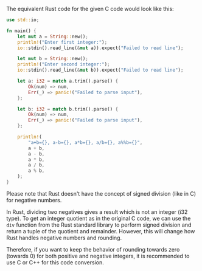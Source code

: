 The equivalent Rust code for the given C code would look like this:

```rust
use std::io;

fn main() {
    let mut a = String::new();
    println!("Enter first integer:");
    io::stdin().read_line(&mut a)).expect("Failed to read line");

    let mut b = String::new();
    println!("Enter second integer:");
    io::stdin().read_line(&mut b)).expect("Failed to read line");

    let a: i32 = match a.trim().parse() {
        Ok(num) => num,
        Err(_) => panic!("Failed to parse input"),
    };

    let b: i32 = match b.trim().parse() {
        Ok(num) => num,
        Err(_) => panic!("Failed to parse input"),
    };

    println!(
        "a+b={}, a-b={}, a*b={}, a/b={}, a%%b={}",
        a + b,
        a - b,
        a * b,
        a / b,
        a % b,
    );
}
```

Please note that Rust doesn't have the concept of signed division (like in C) for negative numbers. 

In Rust, dividing two negatives gives a result which is not an integer (i32 type). To get an integer quotient as in the original C code, we can use the `div` function from the Rust standard library to perform signed division and return a tuple of the quotient and remainder. However, this will change how Rust handles negative numbers and rounding.

Therefore, if you want to keep the behavior of rounding towards zero (towards 0) for both positive and negative integers, it is recommended to use C or C++ for this code conversion.
